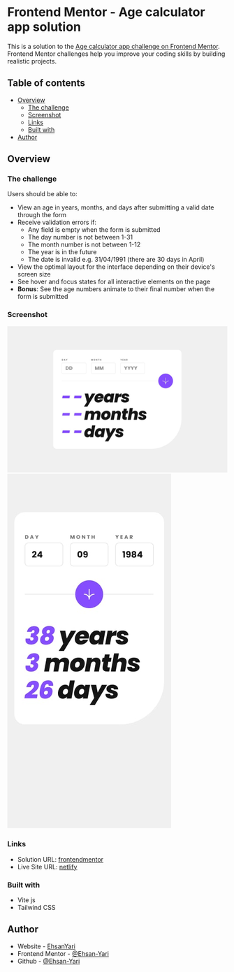# Frontend Mentor - Age calculator app solution

This is a solution to the [Age calculator app challenge on Frontend Mentor](https://www.frontendmentor.io/challenges/age-calculator-app-dF9DFFpj-Q). Frontend Mentor challenges help you improve your coding skills by building realistic projects.

## Table of contents

- [Overview](#overview)
  - [The challenge](#the-challenge)
  - [Screenshot](#screenshot)
  - [Links](#links)
  - [Built with](#built-with)
- [Author](#author)


## Overview

### The challenge

Users should be able to:

- View an age in years, months, and days after submitting a valid date through the form
- Receive validation errors if:
  - Any field is empty when the form is submitted
  - The day number is not between 1-31
  - The month number is not between 1-12
  - The year is in the future
  - The date is invalid e.g. 31/04/1991 (there are 30 days in April)
- View the optimal layout for the interface depending on their device's screen size
- See hover and focus states for all interactive elements on the page
- **Bonus**: See the age numbers animate to their final number when the form is submitted

### Screenshot

![](desktop-design.jpg)
![](mobile-design.jpg)

### Links

- Solution URL: [frontendmentor](https://www.frontendmentor.io/solutions/age-calculator-app-5o0aaKcFts)
- Live Site URL: [netlify](https://ehsan-age-calculator.netlify.app/)

### Built with

- Vite js
- Tailwind CSS

## Author

- Website - [EhsanYari](https://ehsanyari.netlify.app/)
- Frontend Mentor - [@Ehsan-Yari](https://www.frontendmentor.io/profile/Ehsan-Yari)
- Github - [@Ehsan-Yari](https://github.com/Ehsan-Yari)
